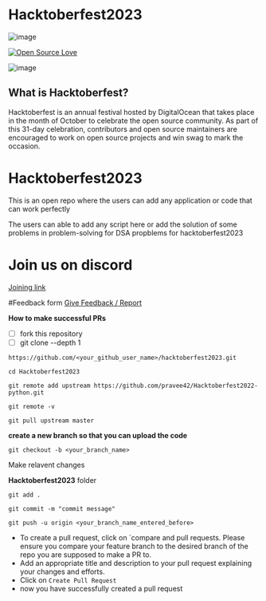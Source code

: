 #                                             Hacktoberfest2023
![image](https://hacktoberfest.com/_next/static/media/logo-hacktoberfest--horizontal.ebc5fdc8.svg)

[![Open Source Love](https://firstcontributions.github.io/open-source-badges/badges/open-source-v1/open-source.svg)](https://github.com/sj5027052/Hacktoberfest2022)

![image](https://github.com/Abipravi1/Hacktoberfest2022-python/assets/65100038/09be8cab-ceda-405f-b040-a4101ab58c46)


## What is Hacktoberfest?
Hacktoberfest is an annual festival hosted by DigitalOcean that takes place in the month of October to celebrate the open source community. As part of this 31-day celebration, contributors and open source maintainers are encouraged to work on open source projects and win swag to mark the occasion.


# Hacktoberfest2023
This is an open repo where the users can add any application or code that can work perfectly

The users can able to add any script here or add the solution of some problems in problem-solving for DSA propblems for hacktoberfest2023

# Join us on discord
[Joining link](https://discord.gg/AbpWyMazCN)

#Feedback form
[Give Feedback / Report](https://forms.gle/ARYwsvB4MMLx7nhA7)

**How to make successful PRs**

- [ ] fork this repository
- [ ] git clone --depth 1 
```
https://github.com/<your_github_user_name>/hacktoberfest2023.git
```
```
cd Hacktoberfest2023
```
```
git remote add upstream https://github.com/pravee42/Hacktoberfest2022-python.git
```
```
git remote -v
```
```
git pull upstream master
```

**create a new branch so that you can upload the code**

```
git checkout -b <your_branch_name>
```

Make relavent changes

 **Hacktoberfest2023** folder

``` 
git add .

git commit -m "commit message"

git push -u origin <your_branch_name_entered_before>
```
* To create a pull request, click on `compare and pull requests. Please ensure you compare your feature branch to the desired branch of the repo you are supposed to make a PR to.
* Add an appropriate title and description to your pull request explaining your changes and efforts.
* Click on `Create Pull Request`
* now you have successfully created a pull request

